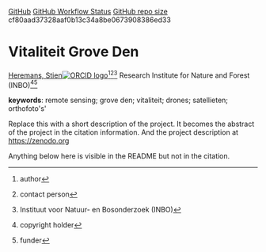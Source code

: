 <!-- badges: start -->
[GitHub](https://img.shields.io/github/license/inbo/Vitaliteit-grove-den)
[GitHub Workflow Status](https://img.shields.io/github/actions/workflow/status/inbo/Vitaliteit-grove-den/check-project)
[GitHub repo size](https://img.shields.io/github/repo-size/inbo/Vitaliteit-grove-den)
cf80aad37328aaf0b13c34a8be0673908386ed33
<!-- badges: end -->

# Vitaliteit Grove Den

[Heremans, Stien![ORCID logo](https://info.orcid.org/wp-content/uploads/2019/11/orcid_16x16.png)](https://orcid.org/0000-0002-5356-1093)[^aut][^cre][^inbo.be]
Research Institute for Nature and Forest (INBO)[^cph][^fnd]

[^cph]: copyright holder
[^fnd]: funder
[^aut]: author
[^cre]: contact person
[^inbo.be]: Instituut voor Natuur- en Bosonderzoek (INBO)


**keywords**: remote sensing; grove den; vitaliteit; drones; satellieten; orthofoto's'

<!-- community: inbo -->

<!-- description: start -->
Replace this with a short description of the project.
It becomes the abstract of the project in the citation information.
And the project description at https://zenodo.org
<!-- description: end -->

Anything below here is visible in the README but not in the citation.
